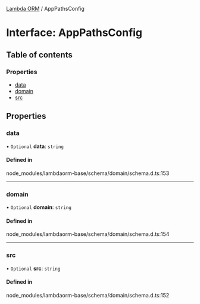 [Lambda ORM](../README.md) / AppPathsConfig

# Interface: AppPathsConfig

## Table of contents

### Properties

- [data](AppPathsConfig.md#data)
- [domain](AppPathsConfig.md#domain)
- [src](AppPathsConfig.md#src)

## Properties

### data

• `Optional` **data**: `string`

#### Defined in

node_modules/lambdaorm-base/schema/domain/schema.d.ts:153

___

### domain

• `Optional` **domain**: `string`

#### Defined in

node_modules/lambdaorm-base/schema/domain/schema.d.ts:154

___

### src

• `Optional` **src**: `string`

#### Defined in

node_modules/lambdaorm-base/schema/domain/schema.d.ts:152
